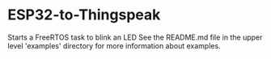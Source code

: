 # ESP32-to-Thingspeak
Starts a FreeRTOS task to blink an LED See the README.md file in the upper level 'examples' directory for more information about examples.
